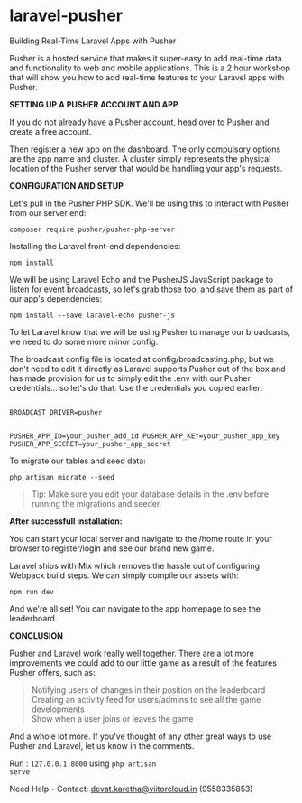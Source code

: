 # laravel-pusher

Building Real-Time Laravel Apps with Pusher

Pusher is a hosted service that makes it super-easy to add real-time data and functionality to web and mobile applications. This is a 2 hour workshop that will show you how to add real-time features to your Laravel apps with Pusher.

<b>SETTING UP A PUSHER ACCOUNT AND APP</b>

If you do not already have a Pusher account, head over to Pusher and create a free account.

Then register a new app on the dashboard. The only compulsory options are the app name and cluster. A cluster simply represents the physical location of the Pusher server that would be handling your app's requests.

<b>CONFIGURATION AND SETUP</b>

Let's pull in the Pusher PHP SDK. We'll be using this to interact with Pusher from our server end:

<code>composer require pusher/pusher-php-server</code>

Installing the Laravel front-end dependencies:

<code>npm install</code>

We will be using Laravel Echo and the PusherJS JavaScript package to listen for event broadcasts, so let's grab those too, and save them as part of our app's dependencies:

<code>npm install --save laravel-echo pusher-js</code>


To let Laravel know that we will be using Pusher to manage our broadcasts, we need to do some more minor config.

The broadcast config file is located at config/broadcasting.php, but we don't need to edit it directly as Laravel supports Pusher out of the box and has made provision for us to simply edit the .env with our Pusher credentials... so let's do that. Use the credentials you copied earlier:

<code>
BROADCAST_DRIVER=pusher

PUSHER_APP_ID=your_pusher_add_id
PUSHER_APP_KEY=your_pusher_app_key
PUSHER_APP_SECRET=your_pusher_app_secret
</code>

To migrate our tables and seed data:

<code>php artisan migrate --seed</code>

> Tip: Make sure you edit your database details in the .env before running the migrations and seeder.

<b>After successfull installation:</b>

You can start your local server and navigate to the /home route in your browser to register/login and see our brand new game.

Laravel ships with Mix which removes the hassle out of configuring Webpack build steps. We can simply compile our assets with:

<code>npm run dev</code>

And we're all set! You can navigate to the app homepage to see the leaderboard.

<strong>CONCLUSION</strong>

Pusher and Laravel work really well together. There are a lot more improvements we could add to our little game as a result of the features Pusher offers, such as:

> Notifying users of changes in their position on the leaderboard <br>
> Creating an activity feed for users/admins to see all the game developments <br>
> Show when a user joins or leaves the game

And a whole lot more. If you've thought of any other great ways to use Pusher and Laravel, let us know in the comments.

Run : <code>127.0.0.1:8000</code> using <code>php artisan serve</code>

Need Help - Contact: devat.karetha@viitorcloud.in (9558335853)
